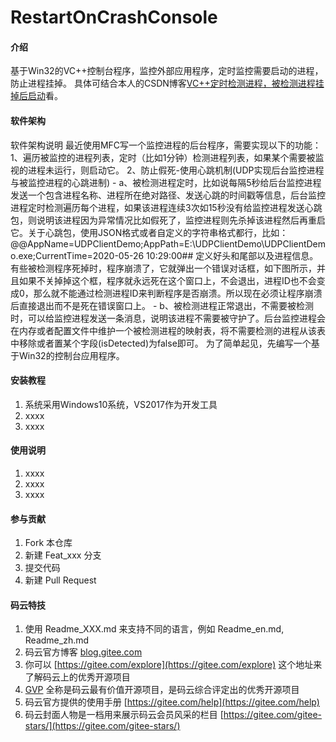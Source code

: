 # RestartOnCrashConsole

#### 介绍
基于Win32的VC++控制台程序，监控外部应用程序，定时监控需要启动的进程，防止进程挂掉。
具体可结合本人的CSDN博客[VC++定时检测进程，被检测进程挂掉后启动](https://ccf19881030.blog.csdn.net/article/details/106387094)看。

#### 软件架构
软件架构说明
最近使用MFC写一个监控进程的后台程序，需要实现以下的功能：
1、遍历被监控的进程列表，定时（比如1分钟）检测进程列表，如果某个需要被监视的进程未运行，则启动它。
2、防止假死-使用心跳机制(UDP实现后台监控进程与被监控进程的心跳进制)
    - a、被检测进程定时，比如说每隔5秒给后台监控进程发送一个包含进程名称、进程所在绝对路径、发送心跳的时间戳等信息，后台监控进程定时检测遍历每个进程，如果该进程连续3次如15秒没有给监控进程发送心跳包，则说明该进程因为异常情况比如假死了，监控进程则先杀掉该进程然后再重启它。关于心跳包，使用JSON格式或者自定义的字符串格式都行，比如：@@AppName=UDPClientDemo;AppPath=E:\UDPClientDemo\UDPClientDemo.exe;CurrentTime=2020-05-26 10:29:00##
定义好头和尾部以及进程信息。
有些被检测程序死掉时，程序崩溃了，它就弹出一个错误对话框，如下图所示，并且如果不关掉掉这个框，程序就永远死在这个窗口上，不会退出，进程ID也不会变成0，那么就不能通过检测进程ID来判断程序是否崩溃。所以现在必须让程序崩溃后直接退出而不是死在错误窗口上。
    - b、被检测进程正常退出，不需要被检测时，可以给监控进程发送一条消息，说明该进程不需要被守护了。后台监控进程会在内存或者配置文件中维护一个被检测进程的映射表，将不需要检测的进程从该表中移除或者置某个字段(isDetected)为false即可。
为了简单起见，先编写一个基于Win32的控制台应用程序。


#### 安装教程

1.  系统采用Windows10系统，VS2017作为开发工具
2.  xxxx
3.  xxxx

#### 使用说明

1.  xxxx
2.  xxxx
3.  xxxx

#### 参与贡献

1.  Fork 本仓库
2.  新建 Feat_xxx 分支
3.  提交代码
4.  新建 Pull Request


#### 码云特技

1.  使用 Readme\_XXX.md 来支持不同的语言，例如 Readme\_en.md, Readme\_zh.md
2.  码云官方博客 [blog.gitee.com](https://blog.gitee.com)
3.  你可以 [https://gitee.com/explore](https://gitee.com/explore) 这个地址来了解码云上的优秀开源项目
4.  [GVP](https://gitee.com/gvp) 全称是码云最有价值开源项目，是码云综合评定出的优秀开源项目
5.  码云官方提供的使用手册 [https://gitee.com/help](https://gitee.com/help)
6.  码云封面人物是一档用来展示码云会员风采的栏目 [https://gitee.com/gitee-stars/](https://gitee.com/gitee-stars/)
